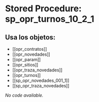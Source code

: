 # Stored Procedure: sp_opr_turnos_10_2_1

## Usa los objetos:
- [[opr_contratos]]
- [[opr_novedades]]
- [[opr_param]]
- [[opr_sitios]]
- [[opr_traza_novedades]]
- [[opr_turnos]]
- [[sp_opr_novedades_001_1]]
- [[sp_opr_traza_novedades]]

*No code available.*
